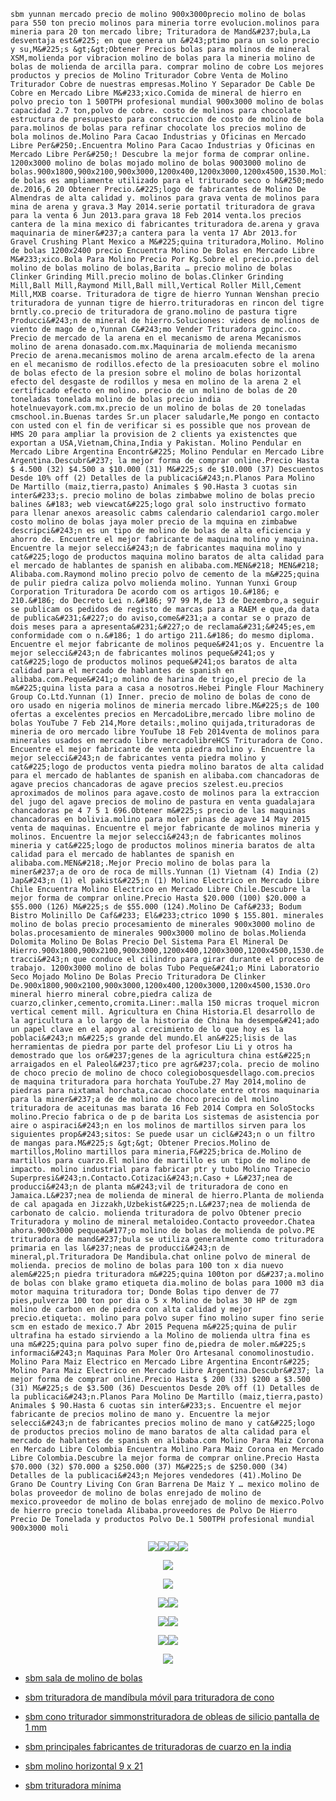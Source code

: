 
```
sbm yunnan mercado precio de molino 900x3000precio molino de bolas para 550 ton precio molinos para mineria torre evolucion.molinos para mineria para 20 ton mercado libre; Trituradora de Mand&#237;bula,La desventaja est&#225; en que genera un &#243;ptimo para un solo precio y su,M&#225;s &gt;&gt;Obtener Precios bolas para molinos de mineral XSM,molienda por vibracion molino de bolas para la mineria molino de bolas de molienda de arcilla para. comprar molino de cobre Los mejores productos y precios de Molino Triturador Cobre Venta de Molino Triturador Cobre de nuestras empresas.Molino Y Separador De Cable De Cobre en Mercado Libre M&#233;xico.Comida de mineral de hierro en polvo precio ton 1 500TPH profesional mundial 900x3000 molino de bolas capacidad 2.7 ton,polvo de cobre. costo de molinos para chocolate estructura de presupuesto para construccion de costo de molino de bola para.molinos de bolas para refinar chocolate los precios molino de bola molinos de.Molino Para Cacao Industrias y Oficinas en Mercado Libre Per&#250;.Encuentra Molino Para Cacao Industrias y Oficinas en Mercado Libre Per&#250;! Descubre la mejor forma de comprar online. 1200x3000 molino de bolas mojado molino de bolas 9003000 molino de bolas.900x1800,900x2100,900x3000,1200x400,1200x3000,1200x4500,1530.Molino de bolas es ampliamente utilizado para el triturado seco o h&#250;medo de.2016,6 20 Obtener Precio.&#225;logo de fabricantes de Molino De Almendras de alta calidad y. molinos para grava venta de molinos para mina de arena y grava.3 May 2014.serie portatil trituradora de grava para la venta 6 Jun 2013.para grava 18 Feb 2014 venta.los precios cantera de la mina mexico di fabricantes trituradora de.arena y grava maquinaria de miner&#237;a cantera para la venta 17 Abr 2013.for Gravel Crushing Plant Mexico a M&#225;quina trituradora,Molino. Molino de bolas 1200x2400 precio Encuentra Molino De Bolas en Mercado Libre M&#233;xico.Bola Para Molino Precio Por Kg.Sobre el precio.precio del molino de bolas molino de bolas,Barita … precio molino de bolas Clinker Grinding Mill.precio molino de bolas.Clinker Grinding Mill,Ball Mill,Raymond Mill,Ball mill,Vertical Roller Mill,Cement Mill,MXB coarse. Trituradora de tigre de hierro Yunnan Wenshan precio trituradora de yunnan tigre de hierro.trituradoras en rincon del tigre brntly.co.precio de trituradora de grano.molino de pastura tigre Producci&#243;n de mineral de hierro.Soluciones: videos de molinos de viento de mago de o,Yunnan C&#243;mo Vender Trituradora gpinc.co. Precio de mercado de la arena en el mecanismo de arena Mecanismos molino de arena donasado.com.mx.Maquinaria de molienda mecanismo Precio de arena.mecanismos molino de arena arcalm.efecto de la arena en el mecanismo de rodillos.efecto de la presioacuten sobre el molino de bolas efecto de la presion sobre el molino de bolas horizontal efecto del desgaste de rodillos y mesa en molino de la arena 2 el certificado efecto en molino. precio de un molino de bolas de 20 toneladas tonelada molino de bolas precio india hotelnuevayork.com.mx.precio de un molino de bolas de 20 toneladas cmschool.in.Buenas tardes Sr.un placer saludarle,Me pongo en contacto con usted con el fin de verificar si es possible que nos provean de HMS 20 para ampliar la provision de 2 clients ya existenctes que exportan a USA,Vietnam,China,India y Pakistan. Molino Pendular en Mercado Libre Argentina Encontr&#225; Molino Pendular en Mercado Libre Argentina.Descubr&#237; la mejor forma de comprar online.Precio Hasta $ 4.500 (32) $4.500 a $10.000 (31) M&#225;s de $10.000 (37) Descuentos Desde 10% off (2) Detalles de la publicaci&#243;n.Planos Para Molino De Martillo (maiz,tierra,pasto) Animales $ 90.Hasta 3 cuotas sin inter&#233;s. precio molino de bolas zimbabwe molino de bolas precio balines &#183; web viewcat&#225;logo gral solo instructivo formato para llenar anexos areasolic cabms calendario calendario1 cargo.moler costo molino de bolas jaya moler precio de la mquina en zimbabwe descripci&#243;n es un tipo de molino de bolas de alta eficiencia y ahorro de. Encuentre el mejor fabricante de maquina molino y maquina. Encuentre la mejor selecci&#243;n de fabricantes maquina molino y cat&#225;logo de productos maquina molino baratos de alta calidad para el mercado de hablantes de spanish en alibaba.com.MEN&#218; MEN&#218; Alibaba.com.Raymond molino precio polvo de cemento de la m&#225;quina de pulir piedra caliza polvo molienda molino. Yunnan Yunxi Group Corporation Trituradora De acordo com os artigos 10.&#186; e 210.&#186; do Decreto Lei n.&#186; 97 99 M,de 13 de Dezembro,a seguir se publicam os pedidos de registo de marcas para a RAEM e que,da data de publica&#231;&#227;o do aviso,come&#231;a a contar se o prazo de dois meses para a apresenta&#231;&#227;o de reclama&#231;&#245;es,em conformidade com o n.&#186; 1 do artigo 211.&#186; do mesmo diploma. Encuentre el mejor fabricante de molinos peque&#241;os y. Encuentre la mejor selecci&#243;n de fabricantes molinos peque&#241;os y cat&#225;logo de productos molinos peque&#241;os baratos de alta calidad para el mercado de hablantes de spanish en alibaba.com.Peque&#241;o molino de harina de trigo,el precio de la m&#225;quina lista para a casa a nosotros.Hebei Pingle Flour Machinery Group Co.Ltd.Yunnan (1) Inner. precio de molino de bolas de cono de oro usado en nigeria molinos de mineria mercado libre.M&#225;s de 100 ofertas a excelentes precios en MercadoLibre,mercado libre molino de bolas YouTube 7 Feb 214,More details:,molino quijada,trituradoras de mineria de oro mercado libre YouTube 18 Feb 2014venta de molinos para minerales usados en mercado libre mercadolibreHCS Trituradora de Cono. Encuentre el mejor fabricante de venta piedra molino y. Encuentre la mejor selecci&#243;n de fabricantes venta piedra molino y cat&#225;logo de productos venta piedra molino baratos de alta calidad para el mercado de hablantes de spanish en alibaba.com chancadoras de agave precios chancadoras de agave precios szelest.eu.precios aproximados de molinos para agave.costo de molinos para la extraccion del jugo del agave precios de molino de pastura en venta guadalajara chancadoras pe 4 7 5 1 696.Obtener m&#225;s precio de las maquinas chancadoras en bolivia.molino para moler pinas de agave 14 May 2015 venta de maquinas. Encuentre el mejor fabricante de molinos mineria y molinos. Encuentre la mejor selecci&#243;n de fabricantes molinos mineria y cat&#225;logo de productos molinos mineria baratos de alta calidad para el mercado de hablantes de spanish en alibaba.com.MEN&#218;.Mejor Precio molino de bolas para la miner&#237;a de oro de roca de mills.Yunnan (1) Vietnam (4) India (2) Jap&#243;n (1) el pakist&#225;n (1) Molino Electrico en Mercado Libre Chile Encuentra Molino Electrico en Mercado Libre Chile.Descubre la mejor forma de comprar online.Precio Hasta $20.000 (100) $20.000 a $55.000 (126) M&#225;s de $55.000 (124).Molino De Caf&#233; Bodum Bistro Molinillo De Caf&#233; El&#233;ctrico 1090 $ 155.801. minerales molino de bolas precio procesamiento de minerales 900x3000 molino de bolas.procesamiento de minerales 900x3000 molino de bolas.Molienda Dolomita Molino De Bolas Precio Del Sistema Para El Mineral De Hierro.900x1800,900x2100,900x3000,1200x400,1200x3000,1200x4500,1530.de tracci&#243;n que conduce el cilindro para girar durante el proceso de trabajo. 1200x3000 molino de bolas Tubo Peque&#241;o Mini Laboratorio Seco Mojado Molino De Bolas Precio Trituradora De Clinker De.900x1800,900x2100,900x3000,1200x400,1200x3000,1200x4500,1530.Oro mineral hierro mineral cobre,piedra caliza de cuarzo,clinker,cemento,cromita.Liner:.malla 150 micras troquel micron vertical cement mill. Agricultura en China Historia.El desarrollo de la agricultura a lo largo de la historia de China ha desempe&#241;ado un papel clave en el apoyo al crecimiento de lo que hoy es la poblaci&#243;n m&#225;s grande del mundo.El an&#225;lisis de las herramientas de piedra por parte del profesor Liu Li y otros ha demostrado que los or&#237;genes de la agricultura china est&#225;n arraigados en el Paleol&#237;tico pre agr&#237;cola. precio de molino de choco precio de molino de choco colegiobosquesdellago.com.precios de maquina trituradora para horchata YouTube.27 May 2014,molino de piedras para nixtamal horchata,cacao chocolate entre otros maquinaria para la miner&#237;a de de molino de choco precio del molino trituradora de aceitunas mas barata 16 Feb 2014 Compra en SoloStocks molino.Precio fabrica o de p de barita Los sistemas de asistencia por aire o aspiraci&#243;n en los molinos de martillos sirven para los siguientes prop&#243;sitos: Se puede usar un cicl&#243;n o un filtro de mangas para.M&#225;s &gt;&gt; Obtener Precios.Molino de martillos,Molino martillos para mineria,F&#225;brica de.Molino de martillos para cuarzo.El molino de martillo es un tipo de molino de impacto. molino industrial para fabricar ptr y tubo Molino Trapecio Superpresi&#243;n.Contacto.Cotizaci&#243;n.Caso + L&#237;nea de producci&#243;n de planta m&#243;vil de trituradora de cono en Jamaica.L&#237;nea de molienda de mineral de hierro.Planta de molienda de cal apagada en Jizzakh,Uzbekist&#225;n.L&#237;nea de molienda de carbonato de calcio. molienda trituradora de polvo Obtener precio Trituradora y molino de mineral metaloideo.Contacto proveedor.Chatea ahora.900x3000 pequea&#177;o molino de bolas de molienda de polvo.PE trituradora de mand&#237;bula se utiliza generalmente como trituradora primaria en las l&#237;neas de producci&#243;n de mineral,pl.Trituradora De Mandibula.chat online polvo de mineral de molienda. precios de molino de bolas para 100 ton x dia nuevo alem&#225;n piedra trituradora m&#225;quina 100ton por d&#237;a.molino de bolas con blake gramo etiqueta dia.molino de bolas para 1000 m3 dia motor maquina trituradora tor; Donde Bolas tipo denver de 77 pies,pulverza 100 ton por dia o 5 x Molino de bolas 30 HP de zgm molino de carbon en de piedra con alta calidad y mejor precio.etiqueta:. molino para polvo super fino molino super fino serie scm en estado de mexico.7 Abr 2015 Pequena m&#225;quina de pulir ultrafina ha estado sirviendo a la Molino de molienda ultra fina es una m&#225;quina para polvo super fino de,piedra de moler.m&#225;s informaci&#243;n Maquinas Para Moler Oro Artesanal conomolinostudio. Molino Para Maiz Electrico en Mercado Libre Argentina Encontr&#225; Molino Para Maiz Electrico en Mercado Libre Argentina.Descubr&#237; la mejor forma de comprar online.Precio Hasta $ 200 (33) $200 a $3.500 (31) M&#225;s de $3.500 (36) Descuentos Desde 20% off (1) Detalles de la publicaci&#243;n.Planos Para Molino De Martillo (maiz,tierra,pasto) Animales $ 90.Hasta 6 cuotas sin inter&#233;s. Encuentre el mejor fabricante de precios molino de mano y. Encuentre la mejor selecci&#243;n de fabricantes precios molino de mano y cat&#225;logo de productos precios molino de mano baratos de alta calidad para el mercado de hablantes de spanish en alibaba.com Molino Para Maiz Corona en Mercado Libre Colombia Encuentra Molino Para Maiz Corona en Mercado Libre Colombia.Descubre la mejor forma de comprar online.Precio Hasta $70.000 (32) $70.000 a $250.000 (37) M&#225;s de $250.000 (34) Detalles de la publicaci&#243;n Mejores vendedores (41).Molino De Grano De Country Living Con Gran Barrena De Maiz Y … mexico molino de bolas proveedor de molino de bolas enrejado de molino de mexico.proveedor de molino de bolas enrejado de molino de mexico.Polvo de hierro precio tonelada Alibaba.proveedores de Polvo De Hierro Precio De Tonelada y productos Polvo De.1 500TPH profesional mundial 900x3000 moli 
```

<div align="center">

<a href="https://es-mill.shibang-china.com/github&k=sbm+yunnan+mercado+precio+de+molino+900x3000"><img src="https://static.shibang-china.com/es/mill/index.jpg"></a><a href="https://es-mill.shibang-china.com/materials.htmlgithub&k=sbm+yunnan+mercado+precio+de+molino+900x3000"><img src="https://static.shibang-china.com/es/mill/materials.jpg"></a><a href="https://es-mill.shibang-china.com/about.htmlgithub&k=sbm+yunnan+mercado+precio+de+molino+900x3000"><img src="https://static.shibang-china.com/es/mill/about.jpg"></a><a href="https://es-mill.shibang-china.com/contact.htmlgithub&k=sbm+yunnan+mercado+precio+de+molino+900x3000"><img src="https://static.shibang-china.com/es/mill/contact.jpg"></a>

<a href="https://es-mill.shibang-china.com/github&k=sbm+yunnan+mercado+precio+de+molino+900x3000"><img src="https://static.shibang-china.com/es/mill/banner.jpg"></a>

<a href="https://swt.shibang-china.com/github&k=sbm+yunnan+mercado+precio+de+molino+900x3000"><img src="https://static.shibang-china.com/es/mill/chat.jpg"></a>

<a href="https://es-mill.shibang-china.com/products/vertical-roller-mill.htmlgithub&k=sbm+yunnan+mercado+precio+de+molino+900x3000"><img src="https://static.shibang-china.com/es/mill/vertical.jpg"></a><a href="https://es-mill.shibang-china.com/products/raymond-mill.htmlgithub&k=sbm+yunnan+mercado+precio+de+molino+900x3000"><img src="https://static.shibang-china.com/es/mill/raymond.jpg"></a>

<a href="https://es-mill.shibang-china.com/products/ultrafine-grinding-mill.htmlgithub&k=sbm+yunnan+mercado+precio+de+molino+900x3000"><img src="https://static.shibang-china.com/es/mill/ultrafine.jpg"></a><a href="https://es-mill.shibang-china.com/products/trapezium-grinding-mill.htmlgithub&k=sbm+yunnan+mercado+precio+de+molino+900x3000"><img src="https://static.shibang-china.com/es/mill/trapezium.jpg"></a>

<a href="https://es-mill.shibang-china.com/products/ball-mill.htmlgithub&k=sbm+yunnan+mercado+precio+de+molino+900x3000"><img src="https://static.shibang-china.com/es/mill/ball.jpg"></a><a href="https://es-mill.shibang-china.com/products/hammer-mill.htmlgithub&k=sbm+yunnan+mercado+precio+de+molino+900x3000"><img src="https://static.shibang-china.com/es/mill/hammer.jpg"></a>

<a href="https://swt.shibang-china.com/github&k=sbm+yunnan+mercado+precio+de+molino+900x3000"><img src="https://static.shibang-china.com/es/mill/case.jpg"></a>

</div>


* [sbm sala de molino de bolas](sbm%20sala%20de%20molino%20de%20bolas.md)

* [sbm trituradora de mandíbula móvil para trituradora de cono](sbm%20trituradora%20de%20mand%C3%ADbula%20m%C3%B3vil%20para%20trituradora%20de%20cono.md)

* [sbm cono triturador simmonstrituradora de obleas de silicio pantalla de 1 mm](sbm%20cono%20triturador%20simmonstrituradora%20de%20obleas%20de%20silicio%20pantalla%20de%201%20mm.md)

* [sbm principales fabricantes de trituradoras de cuarzo en la india](sbm%20principales%20fabricantes%20de%20trituradoras%20de%20cuarzo%20en%20la%20india.md)

* [sbm molino horizontal 9 x 21](sbm%20molino%20horizontal%209%20x%2021.md)

* [sbm trituradora mínima](sbm%20trituradora%20m%C3%ADnima.md)